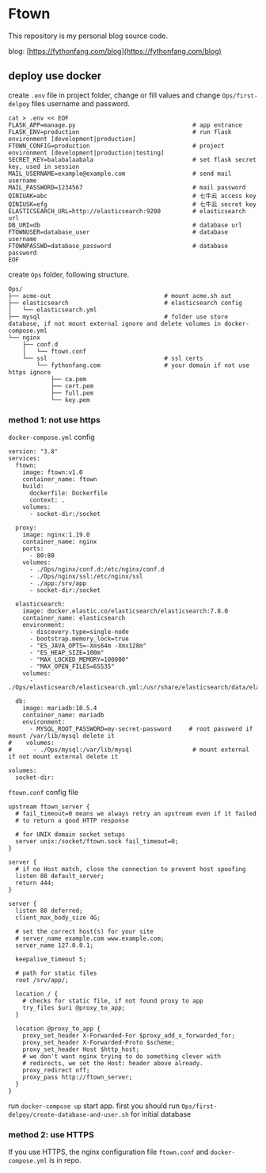 Ftown
=====

This repository is my personal blog source code.

blog: [https://fythonfang.com/blog](https://fythonfang.com/blog)

## deploy use docker

create `.env` file in project folder, change or fill values and change `Ops/first-delpoy` files username and password.

```shell
cat > .env << EOF
FLASK_APP=manage.py                                 # app entrance
FLASK_ENV=production                                # run flask environment [development|production]
FTOWN_CONFIG=production                             # project environment [development|production|testing]
SECRET_KEY=balabalaabala                            # set flask secret key, used in session
MAIL_USERNAME=example@example.com                   # send mail username
MAIL_PASSWORD=1234567                               # mail password
QINIUAK=abc                                         # 七牛云 access key
QINIUSK=efg                                         # 七牛云 secret key
ELASTICSEARCH_URL=http://elasticsearch:9200         # elasticsearch url
DB_URI=db                                           # database url
FTOWNUSER=database_user                             # database username
FTOWNPASSWD=database_password                       # database password
EOF
```

create `Ops` folder, following structure.

```shell
Ops/
├── acme-out                                # mount acme.sh out
├── elasticsearch                           # elasticsearch config
│   └── elasticsearch.yml
├── mysql                                   # folder use store database, if not mount external ignore and delete volumes in docker-compose.yml
└── nginx
    ├── conf.d
    │   └── ftown.conf
    └── ssl                                 # ssl certs
        └── fythonfang.com                  # your domain if not use https ignore
            ├── ca.pem
            ├── cert.pem
            ├── full.pem
            └── key.pem
```

### method 1: not use https

`docker-compose.yml` config

```shell
version: "3.8"
services:
  ftown:
    image: ftown:v1.0
    container_name: ftown
    build:
      dockerfile: Dockerfile
      context: .
    volumes:
      - socket-dir:/socket

  proxy:
    image: nginx:1.19.0
    container_name: nginx
    ports:
      - 80:80
    volumes:
      - ./Ops/nginx/conf.d:/etc/nginx/conf.d
      - ./Ops/nginx/ssl:/etc/nginx/ssl
      - ./app:/srv/app
      - socket-dir:/socket

  elasticsearch:
    image: docker.elastic.co/elasticsearch/elasticsearch:7.8.0
    container_name: elasticsearch
    environment:
      - discovery.type=single-node
      - bootstrap.memory_lock=true
      - "ES_JAVA_OPTS=-Xms64m -Xmx128m"
      - "ES_HEAP_SIZE=100m"
      - "MAX_LOCKED_MEMORY=100000"
      - "MAX_OPEN_FILES=65535"
    volumes:
      - ./Ops/elasticsearch/elasticsearch.yml:/usr/share/elasticsearch/data/elasticsearch.yml

  db:
    image: mariadb:10.5.4
    container_name: mariadb
    environment:
      - MYSQL_ROOT_PASSWORD=my-secret-password     # root password if mount /var/lib/mysql delete it
#    volumes:
#      - ./Ops/mysql:/var/lib/mysql                 # mount external if not mount external delete it

volumes:
  socket-dir:
```

`ftown.conf` config file
 
```shell
upstream ftown_server {
  # fail_timeout=0 means we always retry an upstream even if it failed
  # to return a good HTTP response

  # for UNIX domain socket setups
  server unix:/socket/ftown.sock fail_timeout=0;
}

server {
  # if no Host match, close the connection to prevent host spoofing
  listen 80 default_server;
  return 444;
}

server {
  listen 80 deferred;
  client_max_body_size 4G;

  # set the correct host(s) for your site
  # server_name example.com www.example.com;
  server_name 127.0.0.1;

  keepalive_timeout 5;

  # path for static files
  root /srv/app/;

  location / {
    # checks for static file, if not found proxy to app
    try_files $uri @proxy_to_app;
  }

  location @proxy_to_app {
    proxy_set_header X-Forwarded-For $proxy_add_x_forwarded_for;
    proxy_set_header X-Forwarded-Proto $scheme;
    proxy_set_header Host $http_host;
    # we don't want nginx trying to do something clever with
    # redirects, we set the Host: header above already.
    proxy_redirect off;
    proxy_pass http://ftown_server;
  }
}
```

run `docker-compose up` start app. first you should run `Ops/first-delpoy/create-database-and-user.sh` for initial database

### method 2: use HTTPS

If you use HTTPS, the nginx configuration file `ftown.conf` and `docker-compose.yml` is in repo.
